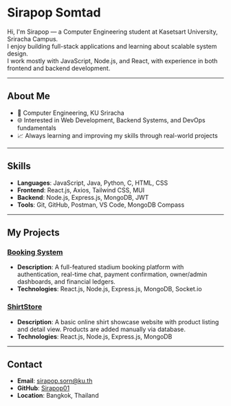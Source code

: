 # Sirapop Somtad

Hi, I'm Sirapop — a Computer Engineering student at Kasetsart University, Sriracha Campus.  
I enjoy building full-stack applications and learning about scalable system design.  
I work mostly with JavaScript, Node.js, and React, with experience in both frontend and backend development.

---

## About Me

- 🏫 Computer Engineering, KU Sriracha
- 🌐 Interested in Web Development, Backend Systems, and DevOps fundamentals
- 📈 Always learning and improving my skills through real-world projects

---

## Skills

- **Languages**: JavaScript, Java, Python, C, HTML, CSS
- **Frontend**: React.js, Axios, Tailwind CSS, MUI
- **Backend**: Node.js, Express.js, MongoDB, JWT
- **Tools**: Git, GitHub, Postman, VS Code, MongoDB Compass

---

## My Projects

### [Booking System](https://github.com/Sirapop01/Booking)
- **Description**: A full-featured stadium booking platform with authentication, real-time chat, payment confirmation, owner/admin dashboards, and financial ledgers.
- **Technologies**: React.js, Node.js, Express.js, MongoDB, Socket.io

### [ShirtStore](https://github.com/Sirapop01/ShirtStore)
- **Description**: A basic online shirt showcase website with product listing and detail view. Products are added manually via database.
- **Technologies**: React.js, Node.js, Express.js, MongoDB

---

## Contact

- **Email**: sirapop.sorn@ku.th 
- **GitHub**: [Sirapop01](https://github.com/Sirapop01)
- **Location**: Bangkok, Thailand
